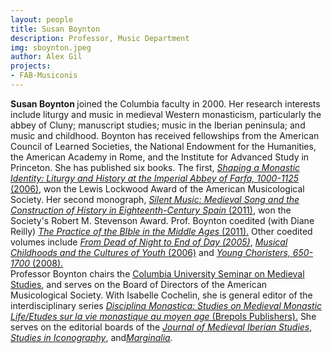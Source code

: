 ```yaml
---
layout: people
title: Susan Boynton	
description: Professor, Music Department
img: sboynton.jpeg
author: Alex Gil
projects:
- FAB-Musiconis
---
```


<div><strong>Susan Boynton </strong>joined the Columbia faculty in 2000. Her research interests include liturgy and music in medieval Western monasticism, particularly the abbey of Cluny; manuscript studies; music in the Iberian peninsula; and music and childhood.  Boynton has received fellowships from the American Council of Learned Societies, the National Endowment for the Humanities, the American Academy in Rome, and the Institute for Advanced Study in Princeton. She has published six books. The first, <a href="http://books.google.com/books?id=ruIq7ej3elkC&amp;printsec=frontcover&amp;source=gbs_ge_summary_r&amp;cad=0#v=onepage&amp;q&amp;f=false" rel="nofollow"><em>Shaping a Monastic Identity: Liturgy and History at the Imperial Abbey of Farfa, 1000-1125</em> (2006)</a>, won the Lewis Lockwood Award of the American Musicological Society. Her second monograph, <a href="http://books.google.com/books?id=jwXbvpqQN8cC&amp;lpg=PP1&amp;pg=PP1#v=onepage&amp;q&amp;f=false" rel="nofollow"><em>Silent Music: Medieval Song and the Construction of History in Eighteenth-Century Spain</em> (2011)</a>, won the Society's Robert M. Stevenson Award. Prof. Boynton coedited (with Diane Reilly) <a href="http://cup.columbia.edu/book/978-0-231-14826-9/the-practice-of-the-bible-in-the-middle-ages" rel="nofollow"><em>The Practice of the BIble in the Middle Ages</em> (2011).</a> Other coedited volumes include <em><a href="http://brepols.metapress.com/content/m6753p/" rel="nofollow">From Dead of Night to End of Day (2005)</a></em>, <a href="http://books.google.com/books?id=0mkDfDjdQ8sC&amp;lpg=PP1&amp;pg=PP1#v=onepage&amp;q&amp;f=false" rel="nofollow"><em>Musical Childhoods and the Cultures of Youth</em></a><a href="http://books.google.com/books?id=0mkDfDjdQ8sC&amp;lpg=PP1&amp;pg=PP1#v=onepage&amp;q&amp;f=false" rel="nofollow"> (2006)</a> and <a href="http://books.google.com/books?id=pk3KtYRaYncC&amp;lpg=PP1&amp;pg=PP1#v=onepage&amp;q&amp;f=false" rel="nofollow"><em>Young Choristers, 650-1700</em> (2008).</a></div>
<div></div>
<div>Professor Boynton chairs the <a href="http://universityseminars.columbia.edu/seminars/medieval-studies/" rel="nofollow">Columbia University Seminar on Medieval Studies</a>, and serves on the Board of Directors of the American Musicological Society. With Isabelle Cochelin, she is general editor of the interdisciplinary series <a href="http://www.brepols.net/Pages/BrowseBySeries.aspx?TreeSeries=DM" rel="nofollow"><em>Disciplina Monastica: Studies on Medieval Monastic Life/Etudes sur la vie monastique au moyen age</em> (Brepols Publishers).</a> She serves on the editorial boards of the <a href="http://www.tandfonline.com/toc/ribs20/current#.UZKGvkol9Ec" rel="nofollow"><em>Journal of Medieval Iberian Studies</em></a>, <a href="http://ica.princeton.edu/studies.php" rel="nofollow"><em>Studies in Iconography</em></a>, and<em><a href="http://themarginaliareview.com/archives/category/reviews" rel="nofollow">Marginalia</a>.</em></div>
